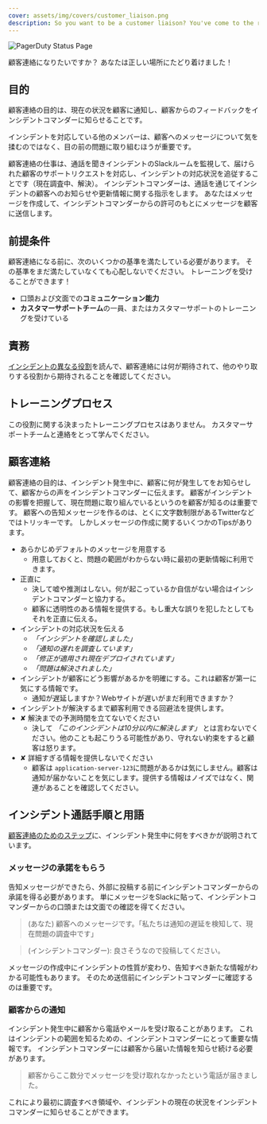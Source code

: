 ```yaml
---
cover: assets/img/covers/customer_liaison.png
description: So you want to be a customer liaison? You've come to the right place!
---
```

![PagerDuty Status Page](../assets/img/headers/status_page.jpg)


顧客連絡になりたいですか？
あなたは正しい場所にたどり着けました！

## 目的

顧客連絡の目的は、現在の状況を顧客に通知し、顧客からのフィードバックをインシデントコマンダーに知らせることです。

インシデントを対応している他のメンバーは、顧客へのメッセージについて気を揉むのではなく、目の前の問題に取り組むほうが重要です。

顧客連絡の仕事は、通話を聞きインシデントのSlackルームを監視して、届けられた顧客のサポートリクエストを対応し、インシデントの対応状況を追従することです（現在調査中、解決）。
インシデントコマンダーは、通話を通じてインシデントの顧客へのお知らせや更新情報に関する指示をします。
あなたはメッセージを作成して、インシデントコマンダーからの許可のもとにメッセージを顧客に送信します。

## 前提条件

顧客連絡になる前に、次のいくつかの基準を満たしている必要があります。
その基準をまだ満たしていなくても心配しないでください。
トレーニングを受けることができます！

* 口頭および文面での**コミュニケーション能力**
* **カスタマーサポートチーム**の一員、またはカスタマーサポートのトレーニングを受けている

## 責務

[インシデントの異なる役割](/before/different_roles.md)を読んで、顧客連絡には何が期待されて、他のやり取りする役割から期待されることを確認してください。

## トレーニングプロセス

この役割に関する決まったトレーニングプロセスはありません。
カスタマーサポートチームと連絡をとって学んでください。

## 顧客連絡

顧客連絡の目的は、インシデント発生中に、顧客に何が発生してをお知らせして、顧客からの声をインシデントコマンダーに伝えます。
顧客がインシデントの影響を把握して、現在問題に取り組んでいるというのを顧客が知るのは重要です。
顧客への告知メッセージを作るのは、とくに文字数制限があるTwitterなどではトリッキーです。
しかしメッセージの作成に関するいくつかのTipsがあります。

* あらかじめデフォルトのメッセージを用意する
    * 用意しておくと、問題の範囲がわからない時に最初の更新情報に利用できます。
* 正直に
    * 決して嘘や推測はしない。何が起こっているか自信がない場合はインシデントコマンダーと協力する。
    * 顧客に透明性のある情報を提供する。もし重大な誤りを犯したとしてもそれを正直に伝える。
* インシデントの対応状況を伝える
    * _「インシデントを確認しました」_
    * _「通知の遅れを調査しています」_
    * _「修正が適用され現在デプロイされています」_
    * _「問題は解決されました」_
* インシデントが顧客にどう影響があるかを明確にする。これは顧客が第一に気にする情報です。
    * 通知が遅延しますか？Webサイトが遅いがまだ利用できますか？
* インシデントが解決するまで顧客利用できる回避法を提供します。
* <span class="bad">&#x2718;</span> 解決までの予測時間を立てないでください
    * 決して _「このインシデントは10分以内に解決します」_ とは言わないでください。他のことも起こりうる可能性があり、守れない約束をすると顧客は怒ります。
* <span class="bad">&#x2718;</span> 詳細すぎる情報を提供しないでください
    * 顧客は `application-server-123`に問題があるかは気にしません。顧客は通知が届かないことを気にします。提供する情報はノイズではなく、関連があることを確認してください。

## インシデント通話手順と用語

[顧客連絡のためのステップ](/during/during_an_incident.md)に、インシデント発生中に何をすべきかが説明されています。

### メッセージの承諾をもらう

告知メッセージができたら、外部に投稿する前にインシデントコマンダーからの承諾を得る必要があります。
単にメッセージをSlackに貼って、インシデントコマンダーからの口頭または文面での確認を得てください。

> (あなた) 顧客へのメッセージです。「私たちは通知の遅延を検知して、現在問題の調査中です」

> (インシデントコマンダー): 良さそうなので投稿してください。

メッセージの作成中にインシデントの性質が変わり、告知すべき新たな情報がわかる可能性もあります。
そのため送信前にインシデントコマンダーに確認するのは重要です。

### 顧客からの通知

インシデント発生中に顧客から電話やメールを受け取ることがあります。
これはインシデントの範囲を知るための、インシデントコマンダーにとって重要な情報です。
インシデントコマンダーには顧客から届いた情報を知らせ続ける必要があります。

> 顧客からここ数分でメッセージを受け取れなかったという電話が届きました。

これにより最初に調査すべき領域や、インシデントの現在の状況をインシデントコマンダーに知らせることができます。
